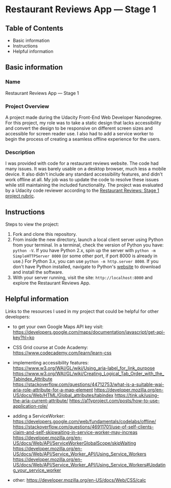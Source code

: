 # Restaurant Reviews App — Stage 1

## Table of Contents

* Basic information
* Instructions
* Helpful information

## Basic information

### Name

Restaurant Reviews App — Stage 1

### Project Overview

A project made during the Udacity Front-End Web Developer Nanodegree.
For this project, my role was to take a static design that lacks accessibility and convert the design to be responsive on different screen sizes and accessible for screen reader use. I also had to add a service worker to begin the process of creating a seamless offline experience for the users.

### Description

I was provided with code for a restaurant reviews website. The code had many issues. It was barely usable on a desktop browser, much less a mobile device. It also didn't include any standard accessibility features, and didn't work offline at all. My job was to update the code to resolve these issues while still maintaining the included functionality.
The project was evaluated by a Udacity code reviewer according to the [Restaurant Reviews: Stage 1 project rubric](https://review.udacity.com/#!/rubrics/1090/view).

## Instructions

Steps to view the project:

1.  Fork and clone this repository.
2.  From inside the new directory, launch a local client server using Python from your terminal.
    In a terminal, check the version of Python you have: `python -V`. If you have Python 2.x, spin up the server with `python -m SimpleHTTPServer 8000` (or some other port, if port 8000 is already in use.) For Python 3.x, you can use `python -m http.server 8000`. If you don't have Python installed, navigate to Python's [website](https://www.python.org/) to download and install the software.
3.  With your server running, visit the site: `http://localhost:8000` and explore the Restaurant Reviews App.

## Helpful information

Links to the resources I used in my project that could be helpful for other developers:

* to get your own Google Maps API key visit:
  https://developers.google.com/maps/documentation/javascript/get-api-key?hl=ko

* CSS Grid course at Code Academy:
  https://www.codecademy.com/learn/learn-css

* implementing accessibility features:
  https://www.w3.org/WAI/GL/wiki/Using_aria-label_for_link_purpose
  https://www.w3.org/WAI/GL/wiki/Creating_Logical_Tab_Order_with_the_Tabindex_Attribute
  https://stackoverflow.com/questions/44712753/what-is-a-suitable-wai-aria-role-attribute-for-a-map-element
  https://developer.mozilla.org/en-US/docs/Web/HTML/Global_attributes/tabindex
  https://tink.uk/using-the-aria-current-attribute/
  https://a11yproject.com/posts/how-to-use-application-role/

* adding a ServiceWorker:
  https://developers.google.com/web/fundamentals/codelabs/offline/
  https://stackoverflow.com/questions/46911701/use-of-self-clients-claim-and-self-skipwaiting-in-service-worker-may-increas
  https://developer.mozilla.org/en-US/docs/Web/API/ServiceWorkerGlobalScope/skipWaiting
  https://developer.mozilla.org/en-US/docs/Web/API/Service_Worker_API/Using_Service_Workers
  https://developer.mozilla.org/en-US/docs/Web/API/Service_Worker_API/Using_Service_Workers#Updating_your_service_worker

* other:
  https://developer.mozilla.org/en-US/docs/Web/CSS/calc
